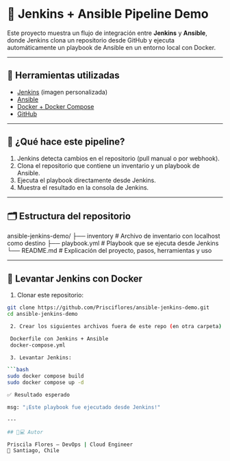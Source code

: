 # 🚀 Jenkins + Ansible Pipeline Demo

Este proyecto muestra un flujo de integración entre **Jenkins** y **Ansible**, donde Jenkins clona un repositorio desde GitHub y ejecuta automáticamente un playbook de Ansible en un entorno local con Docker.

---

## 🧰 Herramientas utilizadas

- [Jenkins](https://www.jenkins.io/) (imagen personalizada)
- [Ansible](https://www.ansible.com/)
- [Docker + Docker Compose](https://docs.docker.com/)
- [GitHub](https://github.com/Prisciflores/ansible-jenkins-demo)

---

## 🧪 ¿Qué hace este pipeline?

1. Jenkins detecta cambios en el repositorio (pull manual o por webhook).
2. Clona el repositorio que contiene un inventario y un playbook de Ansible.
3. Ejecuta el playbook directamente desde Jenkins.
4. Muestra el resultado en la consola de Jenkins.

---

## 🗂️ Estructura del repositorio

ansible-jenkins-demo/
├── inventory        # Archivo de inventario con localhost como destino
├── playbook.yml     # Playbook que se ejecuta desde Jenkins
└── README.md        # Explicación del proyecto, pasos, herramientas y uso

---

## 🧱 Levantar Jenkins con Docker

1. Clonar este repositorio:

```bash
git clone https://github.com/Prisciflores/ansible-jenkins-demo.git
cd ansible-jenkins-demo

 2. Crear los siguientes archivos fuera de este repo (en otra carpeta):

 Dockerfile con Jenkins + Ansible
 docker-compose.yml

 3. Levantar Jenkins:

```bash
sudo docker compose build
sudo docker compose up -d

✅ Resultado esperado

msg: "¡Este playbook fue ejecutado desde Jenkins!"

---

## 🧑💻 Autor

Priscila Flores – DevOps | Cloud Engineer
📍 Santiago, Chile
